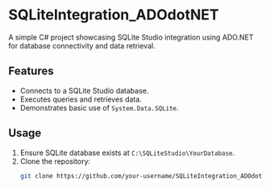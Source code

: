 # SQLiteIntegration_ADOdotNET

A simple C# project showcasing SQLite Studio integration using ADO.NET for database connectivity and data retrieval.

## Features
- Connects to a SQLite Studio database.
- Executes queries and retrieves data.
- Demonstrates basic use of `System.Data.SQLite`.

## Usage
1. Ensure SQLite database exists at `C:\SQLiteStudio\YourDatabase`.
2. Clone the repository:
   ```bash
   git clone https://github.com/your-username/SQLiteIntegration_ADOdotNET.git
